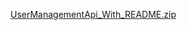 [UserManagementApi_With_README.zip](https://github.com/user-attachments/files/20149561/UserManagementApi_With_README.zip)
